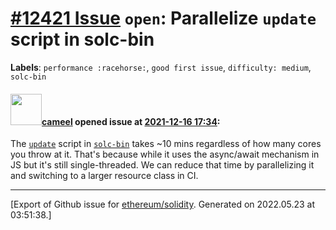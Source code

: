 # [\#12421 Issue](https://github.com/ethereum/solidity/issues/12421) `open`: Parallelize `update` script in solc-bin
**Labels**: `performance :racehorse:`, `good first issue`, `difficulty: medium`, `solc-bin`


#### <img src="https://avatars.githubusercontent.com/u/137030?v=4" width="50">[cameel](https://github.com/cameel) opened issue at [2021-12-16 17:34](https://github.com/ethereum/solidity/issues/12421):

The [`update`](https://github.com/ethereum/solc-bin/blob/gh-pages/update) script in [`solc-bin`](https://github.com/ethereum/solc-bin/) takes ~10 mins regardless of how many cores you throw at it. That's because while it uses the async/await mechanism in JS but it's still single-threaded. We can reduce that time by parallelizing it and switching to a larger resource class in CI.




-------------------------------------------------------------------------------



[Export of Github issue for [ethereum/solidity](https://github.com/ethereum/solidity). Generated on 2022.05.23 at 03:51:38.]
